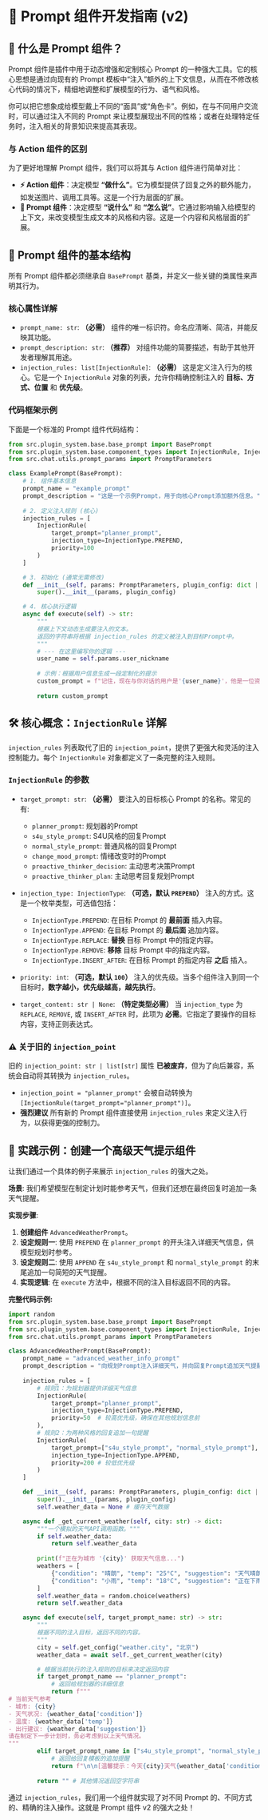 # 📝 Prompt 组件开发指南 (v2)

## 📖 什么是 Prompt 组件？

Prompt 组件是插件中用于动态增强和定制核心 Prompt 的一种强大工具。它的核心思想是通过向现有的 Prompt 模板中“注入”额外的上下文信息，从而在不修改核心代码的情况下，精细地调整和扩展模型的行为、语气和风格。

你可以把它想象成给模型戴上不同的“面具”或“角色卡”。例如，在与不同用户交流时，可以通过注入不同的 Prompt 来让模型展现出不同的性格；或者在处理特定任务时，注入相关的背景知识来提高其表现。

### 与 Action 组件的区别

为了更好地理解 Prompt 组件，我们可以将其与 Action 组件进行简单对比：

-   **⚡ Action 组件**：决定模型 **“做什么”**。它为模型提供了回复之外的额外能力，如发送图片、调用工具等。这是一个行为层面的扩展。
-   **📝 Prompt 组件**：决定模型 **“说什么”** 和 **“怎么说”**。它通过影响输入给模型的上下文，来改变模型生成文本的风格和内容。这是一个内容和风格层面的扩展。


## 🎯 Prompt 组件的基本结构

所有 Prompt 组件都必须继承自 `BasePrompt` 基类，并定义一些关键的类属性来声明其行为。

### 核心属性详解

-   `prompt_name: str`: **（必需）** 组件的唯一标识符。命名应清晰、简洁，并能反映其功能。
-   `prompt_description: str`: **（推荐）** 对组件功能的简要描述，有助于其他开发者理解其用途。
-   `injection_rules: list[InjectionRule]`: **（必需）** 这是定义注入行为的核心。它是一个 `InjectionRule` 对象的列表，允许你精确控制注入的 **目标、方式、位置** 和 **优先级**。

### 代码框架示例

下面是一个标准的 Prompt 组件代码结构：

```python
from src.plugin_system.base.base_prompt import BasePrompt
from src.plugin_system.base.component_types import InjectionRule, InjectionType
from src.chat.utils.prompt_params import PromptParameters

class ExamplePrompt(BasePrompt):
    # 1. 组件基本信息
    prompt_name = "example_prompt"
    prompt_description = "这是一个示例Prompt，用于向核心Prompt添加额外信息。"
    
    # 2. 定义注入规则 (核心)
    injection_rules = [
        InjectionRule(
            target_prompt="planner_prompt", 
            injection_type=InjectionType.PREPEND, 
            priority=100
        )
    ]

    # 3. 初始化 (通常无需修改)
    def __init__(self, params: PromptParameters, plugin_config: dict | None = None):
        super().__init__(params, plugin_config)

    # 4. 核心执行逻辑
    async def execute(self) -> str:
        """
        根据上下文动态生成要注入的文本。
        返回的字符串将根据 injection_rules 的定义被注入到目标Prompt中。
        """
        # --- 在这里编写你的逻辑 ---
        user_name = self.params.user_nickname
        
        # 示例：根据用户信息生成一段定制化的提示
        custom_prompt = f"记住，现在与你对话的用户是'{user_name}'，他是一位资深程序员。请在回复时使用更专业、更技术性的语言。"
        
        return custom_prompt
```

## 🛠️ 核心概念：`InjectionRule` 详解

`injection_rules` 列表取代了旧的 `injection_point`，提供了更强大和灵活的注入控制能力。每个 `InjectionRule` 对象都定义了一条完整的注入规则。

### `InjectionRule` 的参数

-   `target_prompt: str`: **（必需）** 要注入的目标核心 Prompt 的名称。常见的有:
    -   `planner_prompt`: 规划器的Prompt
    -   `s4u_style_prompt`: S4U风格的回复Prompt
    -   `normal_style_prompt`: 普通风格的回复Prompt
    -   `change_mood_prompt`: 情绪改变时的Prompt
    -   `proactive_thinker_decision`: 主动思考决策Prompt
    -   `proactive_thinker_plan`: 主动思考回复规划Prompt

-   `injection_type: InjectionType`: **（可选，默认 `PREPEND`）** 注入的方式。这是一个枚举类型，可选值包括：
    -   `InjectionType.PREPEND`: 在目标 Prompt 的 **最前面** 插入内容。
    -   `InjectionType.APPEND`: 在目标 Prompt 的 **最后面** 追加内容。
    -   `InjectionType.REPLACE`: **替换** 目标 Prompt 中的指定内容。
    -   `InjectionType.REMOVE`: **移除** 目标 Prompt 中的指定内容。
    -   `InjectionType.INSERT_AFTER`: 在目标 Prompt 的指定内容 **之后** 插入。

-   `priority: int`: **（可选，默认 `100`）** 注入的优先级。当多个组件注入到同一个目标时，**数字越小，优先级越高，越先执行**。

-   `target_content: str | None`: **（特定类型必需）** 当 `injection_type` 为 `REPLACE`, `REMOVE`, 或 `INSERT_AFTER` 时，此项为 **必需**。它指定了要操作的目标内容，支持正则表达式。

### ⚠️ 关于旧的 `injection_point`

旧的 `injection_point: str | list[str]` 属性 **已被废弃**，但为了向后兼容，系统会自动将其转换为 `injection_rules`。

-   `injection_point = "planner_prompt"` 会被自动转换为 `[InjectionRule(target_prompt="planner_prompt")]`。
-   **强烈建议** 所有新的 Prompt 组件直接使用 `injection_rules` 来定义注入行为，以获得更强的控制力。


## 🚀 实践示例：创建一个高级天气提示组件

让我们通过一个具体的例子来展示 `injection_rules` 的强大之处。

**场景**: 我们希望模型在制定计划时能参考天气，但我们还想在最终回复时追加一条天气提醒。

**实现步骤**:

1.  **创建组件** `AdvancedWeatherPrompt`。
2.  **设定规则一**: 使用 `PREPEND` 在 `planner_prompt` 的开头注入详细天气信息，供模型规划时参考。
3.  **设定规则二**: 使用 `APPEND` 在 `s4u_style_prompt` 和 `normal_style_prompt` 的末尾追加一句简短的天气提醒。
4.  **实现逻辑**: 在 `execute` 方法中，根据不同的注入目标返回不同的内容。

**完整代码示例:**

```python
import random
from src.plugin_system.base.base_prompt import BasePrompt
from src.plugin_system.base.component_types import InjectionRule, InjectionType
from src.chat.utils.prompt_params import PromptParameters

class AdvancedWeatherPrompt(BasePrompt):
    prompt_name = "advanced_weather_info_prompt"
    prompt_description = "向规划Prompt注入详细天气，并向回复Prompt追加天气提醒。"
    
    injection_rules = [
        # 规则1：为规划器提供详细天气信息
        InjectionRule(
            target_prompt="planner_prompt", 
            injection_type=InjectionType.PREPEND, 
            priority=50  # 较高优先级，确保在其他规划信息前
        ),
        # 规则2：为两种风格的回复追加一句提醒
        InjectionRule(
            target_prompt=["s4u_style_prompt", "normal_style_prompt"], 
            injection_type=InjectionType.APPEND, 
            priority=200 # 较低优先级
        )
    ]

    def __init__(self, params: PromptParameters, plugin_config: dict | None = None):
        super().__init__(params, plugin_config)
        self.weather_data = None # 缓存天气数据

    async def _get_current_weather(self, city: str) -> dict:
        """一个模拟的天气API调用函数。"""
        if self.weather_data:
            return self.weather_data
        
        print(f"正在为城市 '{city}' 获取天气信息...")
        weathers = [
            {"condition": "晴朗", "temp": "25°C", "suggestion": "天气晴朗，适合户外活动。"},
            {"condition": "小雨", "temp": "18°C", "suggestion": "正在下雨，请尽量安排室内活动。"},
        ]
        self.weather_data = random.choice(weathers)
        return self.weather_data

    async def execute(self, target_prompt_name: str) -> str:
        """
        根据不同的注入目标，返回不同的内容。
        """
        city = self.get_config("weather.city", "北京")
        weather_data = await self._get_current_weather(city)

        # 根据当前执行的注入规则的目标来决定返回内容
        if target_prompt_name == "planner_prompt":
            # 返回给规划器的详细信息
            return f"""
# 当前天气参考
- 城市: {city}
- 天气状况: {weather_data['condition']}
- 温度: {weather_data['temp']}
- 出行建议: {weather_data['suggestion']}
请在制定下一步计划时，务必考虑到以上天气情况。
"""
        elif target_prompt_name in ["s4u_style_prompt", "normal_style_prompt"]:
            # 返回给回复模板的追加提醒
            return f"\n\n[温馨提示：今天{city}天气{weather_data['condition']}，温度{weather_data['temp']}，请注意。]"
        
        return "" # 其他情况返回空字符串
```

通过 `injection_rules`，我们用一个组件就实现了对不同 Prompt 的、不同方式的、精确的注入操作。这就是 Prompt 组件 v2 的强大之处！